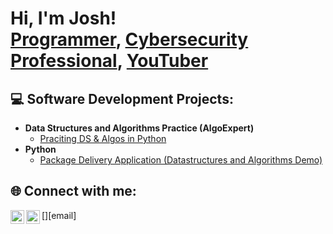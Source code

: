<h1>Hi, I'm Josh! <br/><a href="https://github.com/joshmadakor1">Programmer</a>, <a href="https://www.linkedin.com/in/joshmadakor/">Cybersecurity Professional</a>, <a href="https://www.youtube.com/c/joshmadakor">YouTuber</a></h1>

<h2> 💻 Software Development Projects:</h2>

- <b>Data Structures and Algorithms Practice (AlgoExpert)</b>
  - [Praciting DS & Algos in Python](https://github.com/joshmadakor1/Algorithms-Practice)
- <b>Python</b>
  - [Package Delivery Application (Datastructures and Algorithms Demo)](https://github.com/joshmadakor1/Package-Delivery-Pathfinding-Algorithm)

<h2> 🌐 Connect with me:</h2>

[<img align="left" alt="Dilesh Makanjee | LinkedIn" width="22px" src="[https://cdn.jsdelivr.net/npm/simple-icons@v3/icons/linkedin.svg](https://www.linkedin.com/in/dilesh-makanjee/)" />][linkedin]
[<img align="left" alt="Dilesh Makanjee | OutLook" width="22px" src="dileshmakanjee@hotmail.com" />][email]

[linkedin]: [https://linkedin.com/in/joshmadakor](https://www.linkedin.com/in/dilesh-makanjee/)

<!--
**joshmadakor1/joshmadakor1** is a ✨ _special_ ✨ repository because its `README.md` (this file) appears on your GitHub profile.

Here are some ideas to get you started:

- 🔭 I’m currently working on ...
- 🌱 I’m currently learning ...
- 👯 I’m looking to collaborate on ...
- 🤔 I’m looking for help with ...
- 💬 Ask me about ...
- 📫 How to reach me: ...
- 😄 Pronouns: ...
- ⚡ Fun fact: ...
-->
